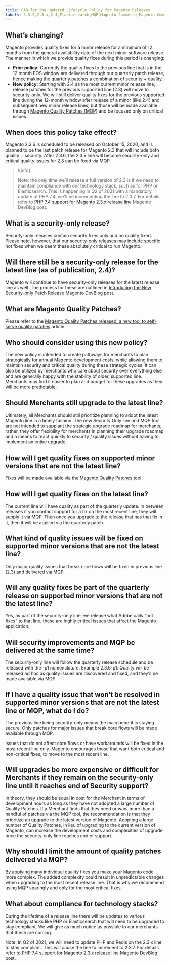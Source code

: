 ```yaml
---
title: FAQ for the Updated Lifecycle Policy for Magento Releases
labels: 2.3.6,2.3.x,2.4,Elasticsearch,MQP,Magento Commerce,Magento Commerce Cloud,Magento Quality Patches,announcements,lifecycle,patches,quality,security,support,upgrade
---
```


## What’s changing?

Magento provides quality fixes for a minor release for a minimum of 12 months from the general availability date of the next minor software release. The manner in which we provide quality fixes during this period is changing:

* **Prior policy:** Currently the quality fixes to the previous line that is in the 12 month EOS window are delivered through our quarterly patch release, hence making the quarterly patches a combination of security + quality.
* **New policy:** Starting with 2.4 as the most current minor release line, release patches for the previous supported line (2.3) will move to security-only. We will still deliver quality fixes for the previous supported line during the 12-month window after release of a minor (like 2.4) and subsequent new minor release lines; but those will be made available through [Magento Quality Patches (MQP)](https://support.magento.com/hc/en-us/articles/360047139492) and be focused only on critical issues.

## When does this policy take effect?

Magento 2.3.6 is scheduled to be released on October 15, 2020, and is planned to be the last patch release for Magento 2.3 that will include both quality + security. After 2.3.6, the 2.3.x line will become security-only and critical quality issues for 2.3 can be fixed via MQP.

>![info]
>
>Note: the only time we’ll release a full version of 2.3 is if we need to maintain compliance with our technology stack, such as for PHP or Elasticsearch. This is happening in Q2 of 2021 with a mandatory update of PHP 7.4, we'll be incrementing the line to 2.3.7. For details refer to [PHP 7.4 support for Magento 2.3.x release line](https://community.magento.com/t5/Magento-DevBlog/PHP-7-4-support-for-Magento-2-3-x-release-line/ba-p/458946) Magento DevBlog post.

## What is a security-only release?

Security-only releases contain security fixes only and no quality fixed. Please note, however, that our security-only releases may include specific hot fixes when we deem these absolutely critical to run Magento.

## Will there still be a security-only release for the latest line (as of publication, 2.4)?

Magento will continue to have security-only releases for the latest release line as well. The process for these are outlined in [Introducing the New Security-only Patch Release](https://community.magento.com/t5/Magento-DevBlog/Introducing-the-New-Security-only-Patch-Release/ba-p/141287) Magento DevBlog post.

## What are Magento Quality Patches?

Please refer to the [Magento Quality Patches released: a new tool to self-serve quality patches](https://support.magento.com/hc/en-us/articles/360047139492) article.

## Who should consider using this new policy?

The new policy is intended to create pathways for merchants to plan strategically for annual Magento development costs, while allowing them to maintain security and critical quality during these strategic cycles. It can also be utilized by merchants who care about security over everything else and are generally happy with the stability of older, supported line. Merchants may find it easier to plan and budget for these upgrades as they will be more predictable.

## Should Merchants still upgrade to the latest line?

Ultimately, all Merchants should still prioritize planning to adopt the latest Magento line in a timely fashion. The new Security Only line and MQP tool are not intended to supplant the strategic upgrade roadmap for merchants; rather, they offer flexibility for merchants in planning their upgrade roadmap and a means to react quickly to security / quality issues without having to implement an entire upgrade.

## How will I get quality fixes on supported minor versions that are not the latest line?

Fixes will be made available via the [Magento Quality Patches](https://support.magento.com/hc/en-us/articles/360047139492) tool.

## How will I get quality fixes on the latest line?

The current line will have quality as part of the quarterly update. In between releases if you contact support for a fix on the most recent line, they will supply it via MQP. Then once you upgrade to the release that has that fix in it, then it will be applied via the quarterly patch.

## What kind of quality issues will be fixed on supported minor versions that are not the latest line?

Only major quality issues that break core flows will be fixed in previous line (2.3) and delivered via MQP.

## Will any quality fixes be part of the quarterly release on supported minor versions that are not the latest line?

Yes, as part of the security-only line, we release what Adobe calls "hot fixes" to that line, these are highly critical issues that affect the Magento application.

## Will security improvements and MQP be delivered at the same time?

The security-only line will follow the quarterly release schedule and be released with the -p1 nomenclature. Example 2.3.6-p1. Quality will be released ad hoc as quality issues are discovered and fixed, and they’ll be made available via MQP.

## If I have a quality issue that won’t be resolved in supported minor versions that are not the latest line or MQP, what do I do?

The previous line being security-only means the main benefit is staying secure. Only patches for major issues that break core flows will be made available through MQP.

Issues that do not affect core flows or have workarounds will be fixed in the most recent line only. Magento encourages those that want both critical and non-critical fixes, to move to the most recent line.

## Will upgrades be more expensive or difficult for Merchants if they remain on the security-only line until it reaches end of Security support?

In theory, they should be equal in cost for the Merchant in terms of development hours as long as they have not adopted a large number of Quality Patches. If a Merchant finds that they need or want more than a handful of patches via the MQP tool, the recommendation is that they prioritize an upgrade to the latest version of Magento. Adopting a large number of Quality Patches, in lieu of upgrading to the current version of Magento, can increase the development costs and complexities of upgrade once the security-only line reaches end of support.

## Why should I limit the amount of quality patches delivered via MQP?

By applying many individual quality fixes you make your Magento code more complex. The added complexity could result in unpredictable changes when upgrading to the most recent release line. That is why we recommend using MQP sparingly and only for the most critical fixes.

## What about compliance for technology stacks?

During the lifetime of a release line there will be updates to various technology stacks like PHP or Elasticsearch that will need to be upgraded to stay compliant. We will give as much notice as possible to our merchants that these are coming.

Note: In Q2 of 2021, we will need to update PHP and Redis on the 2.3.x line to stay compliant. This will cause the line to increment to 2.3.7. For details refer to [PHP 7.4 support for Magento 2.3.x release line](https://community.magento.com/t5/Magento-DevBlog/PHP-7-4-support-for-Magento-2-3-x-release-line/ba-p/458946) Magento DevBlog post.

 